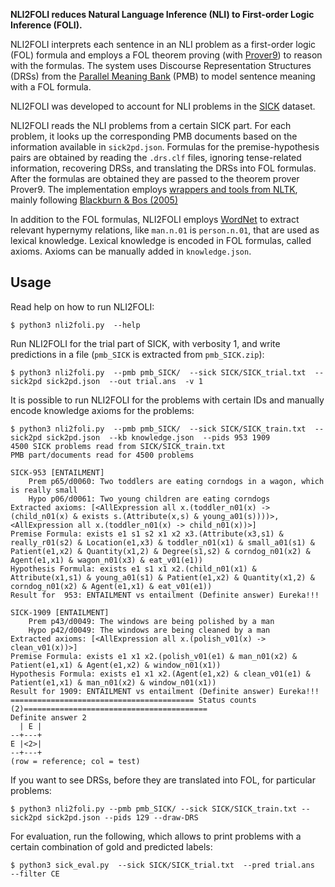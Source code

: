 **NLI2FOLI reduces Natural Language Inference (NLI) to First-order Logic Inference (FOLI).**

NLI2FOLI interprets each sentence in an NLI problem as a first-order logic (FOL) formula 
and employs a FOL theorem proving (with [Prover9](https://www.cs.unm.edu/~mccune/prover9/)) 
to reason with the formulas.
The system uses Discourse Representation Structures (DRSs) from 
the [Parallel Meaning Bank](https://pmb.let.rug.nl/) (PMB) 
to model sentence meaning with a FOL formula.

NLI2FOLI was developed to account for NLI problems 
in the [SICK](http://www.lrec-conf.org/proceedings/lrec2014/pdf/363_Paper.pdf) dataset. 

NLI2FOLI reads the NLI problems from a certain SICK part.
For each problem, it looks up the corresponding PMB documents based on the information available in `sick2pd.json`.
Formulas for the premise-hypothesis pairs are obtained by reading the `.drs.clf` files, 
ignoring tense-related information, recovering DRSs, and translating the DRSs into FOL formulas.
After the formulas are obtained they are passed to the theorem prover Prover9.
The implementation employs [wrappers and tools from NLTK](https://www.nltk.org/book/ch10.html), 
mainly following [Blackburn & Bos (2005)](http://www.let.rug.nl/bos/comsem/)

In addition to the FOL formulas, NLI2FOLI employs [WordNet](https://wordnet.princeton.edu/) 
to extract relevant hypernymy relations, like `man.n.01` is `person.n.01`, that are used as lexical knowledge.
Lexical knowledge is encoded in FOL formulas, called axioms.
Axioms can be manually added in `knowledge.json`.

## Usage
Read help on how to run NLI2FOLI:
```
$ python3 nli2foli.py  --help
```

Run NLI2FOLI for the trial part of SICK, with verbosity 1, and write predictions in a file (`pmb_SICK` is extracted from `pmb_SICK.zip`):
```
$ python3 nli2foli.py  --pmb pmb_SICK/  --sick SICK/SICK_trial.txt  --sick2pd sick2pd.json  --out trial.ans  -v 1
```

It is possible to run NLI2FOLI for the problems with certain IDs and manually encode knowledge axioms for the problems:
```
$ python3 nli2foli.py  --pmb pmb_SICK/  --sick SICK/SICK_train.txt  --sick2pd sick2pd.json  --kb knowledge.json  --pids 953 1909
4500 SICK problems read from SICK/SICK_train.txt
PMB part/documents read for 4500 problems

SICK-953 [ENTAILMENT]
	Prem p65/d0060: Two toddlers are eating corndogs in a wagon, which is really small
	Hypo p06/d0061: Two young children are eating corndogs
Extracted axioms: [<AllExpression all x.(toddler_n01(x) -> (child_n01(x) & exists s.(Attribute(x,s) & young_a01(s))))>, <AllExpression all x.(toddler_n01(x) -> child_n01(x))>]
Premise Formula: exists e1 s1 s2 x1 x2 x3.(Attribute(x3,s1) & really_r01(s2) & Location(e1,x3) & toddler_n01(x1) & small_a01(s1) & Patient(e1,x2) & Quantity(x1,2) & Degree(s1,s2) & corndog_n01(x2) & Agent(e1,x1) & wagon_n01(x3) & eat_v01(e1))
Hypothesis Formula: exists e1 s1 x1 x2.(child_n01(x1) & Attribute(x1,s1) & young_a01(s1) & Patient(e1,x2) & Quantity(x1,2) & corndog_n01(x2) & Agent(e1,x1) & eat_v01(e1))
Result for  953: ENTAILMENT vs entailment (Definite answer) Eureka!!!

SICK-1909 [ENTAILMENT]
	Prem p43/d0049: The windows are being polished by a man
	Hypo p42/d0049: The windows are being cleaned by a man
Extracted axioms: [<AllExpression all x.(polish_v01(x) -> clean_v01(x))>]
Premise Formula: exists e1 x1 x2.(polish_v01(e1) & man_n01(x2) & Patient(e1,x1) & Agent(e1,x2) & window_n01(x1))
Hypothesis Formula: exists e1 x1 x2.(Agent(e1,x2) & clean_v01(e1) & Patient(e1,x1) & man_n01(x2) & window_n01(x1))
Result for 1909: ENTAILMENT vs entailment (Definite answer) Eureka!!!
========================================= Status counts (2)=========================================
Definite answer	2
  | E |
--+---+
E |<2>|
--+---+
(row = reference; col = test)
```

If you want to see DRSs, before they are translated into FOL, for particular problems:
```
$ python3 nli2foli.py --pmb pmb_SICK/ --sick SICK/SICK_train.txt --sick2pd sick2pd.json --pids 129 --draw-DRS
```

For evaluation, run the following, which allows to print problems with a certain combination of gold and predicted labels:
```
$ python3 sick_eval.py  --sick SICK/SICK_trial.txt  --pred trial.ans  --filter CE
```
